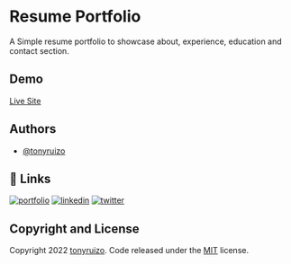 
# Resume Portfolio

A Simple resume portfolio to showcase about, experience, education and contact section.

## Demo

[Live Site](https://www.florangelhilton.com)

## Authors

- [@tonyruizo](https://www.github.com/tonyruizo)

## 🔗 Links

[![portfolio](https://img.shields.io/badge/my_portfolio-000?style=for-the-badge&logo=ko-fi&logoColor=white)](https://tonyruizo.me/)
[![linkedin](https://img.shields.io/badge/linkedin-0A66C2?style=for-the-badge&logo=linkedin&logoColor=white)](https://www.linkedin.com/in/tonyruizo)
[![twitter](https://img.shields.io/badge/twitter-1DA1F2?style=for-the-badge&logo=twitter&logoColor=white)](https://twitter.com/tonyruizo)

## Copyright and License

Copyright 2022 [tonyruizo](https://githhub.com/tonyruizo). Code released under the [MIT](LICENSE.txt) license.
